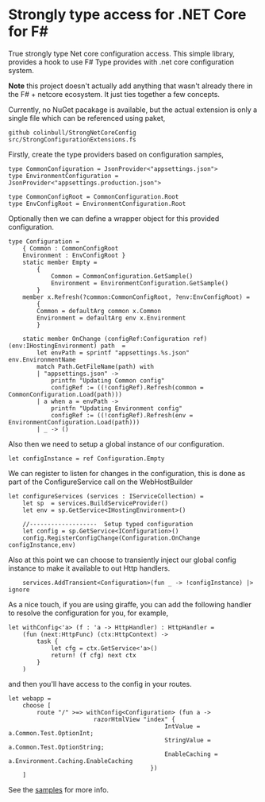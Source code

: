 # Strongly type access for .NET Core for F#

True strongly type Net core configuration access. This simple library, provides a hook to use F# Type provides with .net core configuration system.

**Note** this project doesn't actually add anything that wasn't already there in the F# + netcore ecosystem. It just ties together a few concepts. 

Currently, no NuGet pacakage is available, but the actual extension is only a single file which can be referenced using paket, 

    github colinbull/StrongNetCoreConfig src/StrongConfigurationExtensions.fs

Firstly, create the type providers based on configuration samples, 

    type CommonConfiguration = JsonProvider<"appsettings.json">
    type EnvironmentConfiguration = JsonProvider<"appsettings.production.json">
 
    type CommonConfigRoot = CommonConfiguration.Root
    type EnvConfigRoot = EnvironmentConfiguration.Root

Optionally then we can define a wrapper object for this provided configuration. 

    type Configuration = 
        { Common : CommonConfigRoot
        Environment : EnvConfigRoot }
        static member Empty = 
            {
                Common = CommonConfiguration.GetSample()
                Environment = EnvironmentConfiguration.GetSample()
            }
        member x.Refresh(?common:CommonConfigRoot, ?env:EnvConfigRoot) = 
            {
            Common = defaultArg common x.Common
            Environment = defaultArg env x.Environment
            }
 
        static member OnChange (configRef:Configuration ref) (env:IHostingEnvironment) path  = 
            let envPath = sprintf "appsettings.%s.json" env.EnvironmentName 
            match Path.GetFileName(path) with 
            | "appsettings.json" -> 
                printfn "Updating Common config"
                configRef := ((!configRef).Refresh(common = CommonConfiguration.Load(path)))
            | a when a = envPath -> 
                printfn "Updating Environment config"
                configRef := ((!configRef).Refresh(env = EnvironmentConfiguration.Load(path)))
            | _ -> ()

Also then we need to setup a global instance of our configuration. 

    let configInstance = ref Configuration.Empty


We can register to listen for changes in the configuration, this is done as part of the ConfigureService call on the WebHostBuilder 

    let configureServices (services : IServiceCollection) =
        let sp  = services.BuildServiceProvider()
        let env = sp.GetService<IHostingEnvironment>()

        //-------------------  Setup typed configuration
        let config = sp.GetService<IConfiguration>() 
        config.RegisterConfigChange(Configuration.OnChange configInstance,env)

Also at this point we can choose to transiently inject our global config instance to make it available to out Http handlers. 

        services.AddTransient<Configuration>(fun _ -> !configInstance) |> ignore

As a nice touch, if you are using giraffe, you can add the following handler to resolve the configuration for you, for example, 

    let withConfig<'a> (f : 'a -> HttpHandler) : HttpHandler = 
        (fun (next:HttpFunc) (ctx:HttpContext) -> 
            task { 
                let cfg = ctx.GetService<'a>()
                return! (f cfg) next ctx
            }
        )

and then you'll have access to the config in your routes. 

    let webapp = 
        choose [ 
            route "/" >=> withConfig<Configuration> (fun a -> 
                            razorHtmlView "index" { 
                                                IntValue = a.Common.Test.OptionInt; 
                                                StringValue = a.Common.Test.OptionString; 
                                                EnableCaching = a.Environment.Caching.EnableCaching
                                            }) 
        ]

See the [samples](samples) for more info. 

